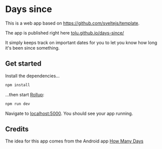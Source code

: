 # Days since

This is a web app based on <https://github.com/sveltejs/template>.

The app is published right here [tolu.github.io/days-since/](https://tolu.github.io/days-since/)

It simply keeps track on important dates for you to let you know how long it's been since something.

## Get started

Install the dependencies...

```bash
npm install
```

...then start [Rollup](https://rollupjs.org):

```bash
npm run dev
```

Navigate to [localhost:5000](http://localhost:5000). You should see your app running.

## Credits

The idea for this app comes from the Android app [How Many Days](https://play.google.com/store/apps/details?id=com.bigapps.saydim&hl=en_US)

